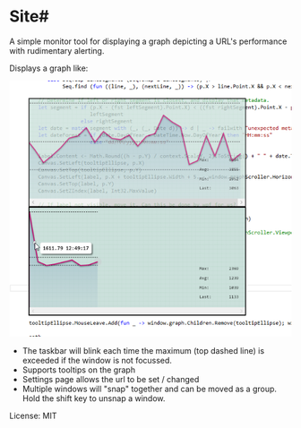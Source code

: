 Site#
=========

A simple monitor tool for displaying a graph depicting a URL's performance with rudimentary alerting.


Displays a graph like:

![graph](screenshot.png)

* The taskbar will blink each time the maximum (top dashed line) is exceeded if the window is not focussed.
* Supports tooltips on the graph
* Settings page allows the url to be set / changed
* Multiple windows will "snap" together and can be moved as a group. Hold the shift key to unsnap a window.

License: MIT
